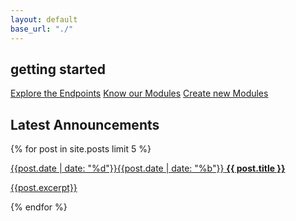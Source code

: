 ```yaml
---
layout: default
base_url: "./"
---
```


## getting started

<div id="intro"></div>

[Explore the Endpoints][Explore the Endpoints]
[Know our Modules][Know our Modules]
[Create new Modules][Create new Modules]

## Latest Announcements
{% for post in site.posts limit 5 %}
<article>
	<a href="{{ post.url }}">
	<time pubdate datetime="{{ post.date }}" class="one columns alpha"><span>{{post.date | date: "%d"}}</span><span>{{post.date | date: "%b"}}</span></time>
	<strong>{{ post.title }}</strong>
	<p>{{post.excerpt}}</p>
</a>
</article>
{% endfor %}

[Explore the Endpoints]: /dev/api/
[Know our Modules]: /dev/sub-projects/
[Create new Modules]: /dev/tutorials/create-your-own-application/